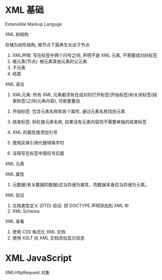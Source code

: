 # XML 基础

Extensible Markup Languge

XML 树结构

存储为树形结构, 根节点下面再生长出子节点

1. XML声明: 写在标签中两个问号之间, 声明不是 XML 元素, 不需要成对的标签
2. 根元素(节点): 根元素其他元素的父元素
3. 子元素
4. 结尾

XML 语法

1. XML元素: 所有 XML 元素都须有在成对的打开标签(开始标签)和关闭标签(结束标签)之间(元素内容), 可嵌套叠加
2. 开始标签: 包含元素名称和各个属性, 通过元素名称找到元素
3. 结束标签: 斜杠接元素名称, 如果没有元素内容则不需要单独的结束标签

2. XML 的属性值须加引号
3. 使用实体引用代替特殊字符
4. 注释写在标签中感叹号后面

XML 元素


XML 属性

1. 元数据(有关数据的数据)应当存储为属性，而数据本身应当存储为元素。

XML 验证

1. 文档类型定义 (DTD) 验证: 把 DOCTYPE 声明添加到 XML 中
2. XML Schema

XML 查看

1. 使用 CSS 格式化 XML 文档
2. 使用 XSLT 向 XML 文档添加显示信息




# XML JavaScript

XMLHttpRequest 对象
